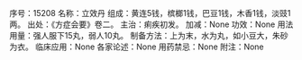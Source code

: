 序号：15208
名称：立效丹
组成：黄连5钱，槟榔1钱，巴豆1钱，木香1钱，淡豉1两。
出处：《方症会要》卷二。
主治：痢疾初发。
加减：None
功效：None
用法用量：强人服下15丸，弱人10丸。
制备方法：上为末，水为丸，如小豆大，朱砂为衣。
临床应用：None
各家论述：None
用药禁忌：None
附注：None

